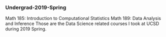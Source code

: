 ### Undergrad-2019-Spring
Math 185: Introduction to Computational Statistics
Math 189: Data Analysis and Inference
Those are the Data Science related courses I took at UCSD during 2019 Spring.
